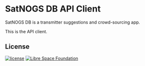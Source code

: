 # SatNOGS DB API Client

SatNOGS DB is a transmitter suggestions and crowd-sourcing app.

This is the API client.

## License

[![license](https://img.shields.io/badge/license-AGPL%203.0-6672D8.svg)](LICENSE)
[![Libre Space Foundation](https://img.shields.io/badge/%C2%A9%202014--2019-Libre%20Space%20Foundation-6672D8.svg)](https://librespacefoundation.org/)
